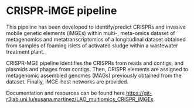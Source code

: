 # CRISPR-iMGE pipeline
This pipeline has been developed to identify/predict CRISPRs and invasive mobile genetic elements (iMGEs) within multi-, meta-omics dataset of metagenomics and metatranscriptomics of a longitudinal dataset obtained from samples of foaming islets of activated sludge within a wastewater treatment plant. 

CRISPR-MGE pipeline identifies the CRISPRs from reads and contigs, and plasmids and phages from contigs. Then, CRISPR elements are assigned to metagenomic assembled genomes (MAGs) previously obtained from the dataset. Finally, iMGE-host networks are provided.

Documentation and resources can be found here <https://git-r3lab.uni.lu/susana.martinez/LAO_multiomics_CRISPR_iMGEs>

